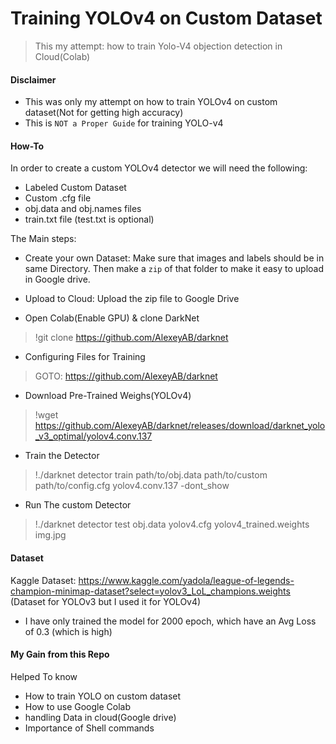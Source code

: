 # Training YOLOv4 on Custom Dataset

> This my attempt: how to train Yolo-V4 objection detection in Cloud(Colab)

#### Disclaimer
* This was only my attempt on how to train YOLOv4 on custom dataset(Not for getting high accuracy) 
* This is `NOT a Proper Guide` for training YOLO-v4
#### How-To
In order to create a custom YOLOv4 detector we will need the following:
* Labeled Custom Dataset
* Custom .cfg file
* obj.data and obj.names files
* train.txt file (test.txt is optional)

The Main steps:
* Create your own Dataset: Make sure that images and labels should be in same Directory. Then make a `zip` of that folder to make it easy to upload in Google drive.

* Upload to Cloud: Upload the zip file to Google Drive

* Open Colab(Enable GPU) & clone DarkNet
>!git clone https://github.com/AlexeyAB/darknet


* Configuring Files for Training
> GOTO: <https://github.com/AlexeyAB/darknet>

* Download Pre-Trained Weighs(YOLOv4)
> !wget https://github.com/AlexeyAB/darknet/releases/download/darknet_yolo_v3_optimal/yolov4.conv.137

* Train the Detector
> !./darknet detector train path/to/obj.data path/to/custom path/to/config.cfg yolov4.conv.137 -dont_show

* Run The custom Detector
> !./darknet detector test obj.data yolov4.cfg yolov4_trained.weights img.jpg 
    
#### Dataset
Kaggle Dataset: <https://www.kaggle.com/yadola/league-of-legends-champion-minimap-dataset?select=yolov3_LoL_champions.weights> (Dataset for YOLOv3 but I used it for YOLOv4)

* I have only trained the model for 2000 epoch, which have an Avg Loss of 0.3 (which is high)

#### My Gain from this Repo
Helped To know
* How to train YOLO on custom dataset
* How to use Google Colab
* handling Data in cloud(Google drive)
* Importance of Shell commands